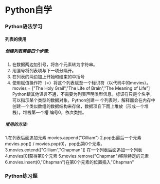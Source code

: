 Python自学
===============================
### Python语法学习
#### 列表的使用
##### 创建列表需要四个步骤:
1. 在数据两边加引号，将各个元素转为字符串。
2. 用逗号将列表项与下一项分隔开。
3. 在列表的两边加上开始和结束的中括号
4. 使用赋值操作符（=）将这个列表赋至一个标识符（以代码中的movies）。
movies = ["The Holy Grail","The Life of Brain","The Meaning of Life"]
Python跟其他语言不通，不需要为列表声明类型信息。标识符只是个名字，可以指示某个类型的数据对象，Python创建一
个列表时，解释器会在内存中创建一个类似数组的数据结构来存储，数据项自下而上堆放（形成一个堆栈）。堆栈第一个槽         编号0，依次类推。
##### 常用的方法:
1.在列表后面追加元素 movies.append("Gilliam")
2.pop出最后一个元素 movies.pop() / movies.pop(0)，pop出第0个元素。
3.movies.extend(["Gilliam","Chapman"]) 在一个列表后面追加一个列表
4.movies[0]获得第0个元素
5.movies.remove("Chapman")移除特定的元素
6.movies.insert(0,"Chapman")在第0个元素的位置插入"Chapman"

### Python练习题

